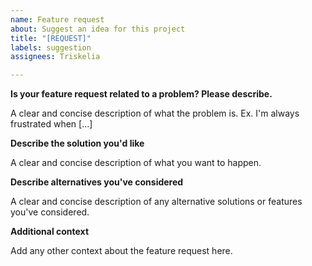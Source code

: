 ```yaml
---
name: Feature request
about: Suggest an idea for this project
title: "[REQUEST]"
labels: suggestion
assignees: Triskelia

---
```


**Is your feature request related to a problem? Please describe.**

A clear and concise description of what the problem is. Ex. I'm always frustrated when [...]

**Describe the solution you'd like**

A clear and concise description of what you want to happen.

**Describe alternatives you've considered**

A clear and concise description of any alternative solutions or features you've considered.

**Additional context**

Add any other context about the feature request here.
